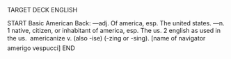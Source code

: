 TARGET DECK
ENGLISH

START
Basic
American
Back: —adj. Of america, esp. The united states. —n. 1 native, citizen, or inhabitant of america, esp. The us. 2 english as used in the us.  americanize v. (also -ise) (-zing or -sing). [name of navigator amerigo vespucci]
END
